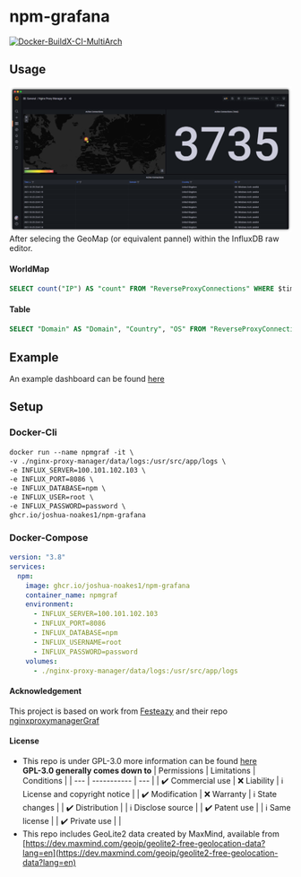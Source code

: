# npm-grafana
[![Docker-BuildX-CI-MultiArch](https://github.com/Joshua-Noakes1/npm-grafana/actions/workflows/docker.yml/badge.svg?branch=master)](https://github.com/Joshua-Noakes1/npm-grafana/actions/workflows/docker.yml)

## **Usage**

![imageOfMap](https://raw.githubusercontent.com/Joshua-Noakes1/npm-grafana/master/.github/images/brave_V60TBXFTnG.png)  
After selecing the GeoMap (or equivalent pannel) within the InfluxDB raw editor.

#### **WorldMap**
```SQL
SELECT count("IP") AS "count" FROM "ReverseProxyConnections" WHERE $timeFilter GROUP BY "IP", "latitude", "longitude", "country", "domain"

```
#### **Table**
```SQL
SELECT "Domain" AS "Domain", "Country", "OS" FROM "ReverseProxyConnections" WHERE $timeFilter GROUP BY "IP"
```
## **Example**
An example dashboard can be found [here](https://github.com/Joshua-Noakes1/npm-grafana/blob/master/grafana/exampleDashboard.json)
## **Setup**

### **Docker-Cli**

```shell
docker run --name npmgraf -it \
-v ./nginx-proxy-manager/data/logs:/usr/src/app/logs \
-e INFLUX_SERVER=100.101.102.103 \
-e INFLUX_PORT=8086 \
-e INFLUX_DATABASE=npm \
-e INFLUX_USER=root \
-e INFLUX_PASSWORD=password \
ghcr.io/joshua-noakes1/npm-grafana
```

### **Docker-Compose**

```yaml
version: "3.8"
services:
  npm:
    image: ghcr.io/joshua-noakes1/npm-grafana
    container_name: npmgraf
    environment:
      - INFLUX_SERVER=100.101.102.103
      - INFLUX_PORT=8086
      - INFLUX_DATABASE=npm
      - INFLUX_USERNAME=root
      - INFLUX_PASSWORD=password
    volumes:
      - ./nginx-proxy-manager/data/logs:/usr/src/app/logs
```

#### **Acknowledgement**

This project is based on work from [Festeazy](https://github.com/Festeazy/nginxproxymanagerGraf) and their repo [nginxproxymanagerGraf](https://github.com/Festeazy/nginxproxymanagerGraf)

#### **License**

- This repo is under GPL-3.0 more information can be found [here](https://github.com/Joshua-Noakes1/npm-grafana/blob/master/LICENSE)  
  **GPL-3.0 generally comes down to**
  | Permissions | Limitations | Conditions |
  | --- | ----------- | --- |
  | ✔️ Commercial use | ❌ Liability | ℹ️ License and copyright notice |
  | ✔️ Modification | ❌ Warranty | ℹ️ State changes |
  | ✔️ Distribution | | ℹ️ Disclose source |
  | ✔️ Patent use | | ℹ️ Same license |
  | ✔️ Private use | |
- This repo includes GeoLite2 data created by MaxMind, available from  
  [https://dev.maxmind.com/geoip/geolite2-free-geolocation-data?lang=en](https://dev.maxmind.com/geoip/geolite2-free-geolocation-data?lang=en)
